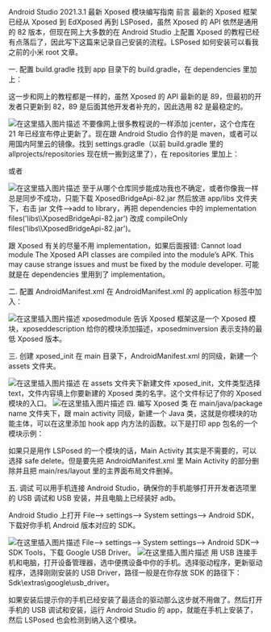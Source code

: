 Android Studio 2021.3.1 最新 Xposed 模块编写指南
前言
最新的 Xposed 框架已经从 Xposed 到 EdXposed 再到 LSPosed，虽然 Xposed 的 API 依然是通用的 82 版本，但现在网上大多数的在 Android Studio 上配置 Xposed 的教程已经有点落后了，因此写下这篇来记录自己安装的流程。LSPosed 如何安装可以看我之前的小米 root 文章。

一. 配置 build.gradle
找到 app 目录下的 build.gradle，在 dependencies 里加上：

这一步和网上的教程都是一样的，虽然 Xposed 的 API 最新的是 89，但最初的开发者只更新到 82，89 是后面其他开发者补充的，因此选用 82 是最稳定的。

<img alt="在这里插入图片描述" src="https://i-blog.csdnimg.cn/blog_migrate/37a16cb425bb129e7f27883f73f1e371.png">
不要像网上很多教程说的一样添加 jcenter，这个仓库在 21 年已经宣布停止更新了。现在跟 Android Studio 合作的是 maven，或者可以用国内阿里云的镜像。找到 settings.gradle（以前 build.gradle 里的 allprojects/repositories 现在统一搬到这里了），在 repositories 里加上：

或者

<img alt="在这里插入图片描述" src="https://i-blog.csdnimg.cn/blog_migrate/0fc69c961c365db5ebd7a138b09fdd85.png">
至于从哪个仓库同步能成功我也不确定，或者你像我一样总是同步不成功，只能下载 XposedBridgeApi-82.jar 然后放进 app/libs 文件夹下，右击 jar 文件——>add to library，再把 dependencies 中的 implementation files('libs\\XposedBridgeApi-82.jar') 改成 compileOnly files('libs\\XposedBridgeApi-82.jar')。

跟 Xposed 有关的尽量不用 implementation，如果后面报错: Cannot load module The Xposed API classes are compiled into the module’s APK. This may cause strange issues and must be fixed by the module developer. 可能就是在 dependencies 里用到了 implementation。

二. 配置 AndroidManifest.xml
在 AndroidManifest.xml 的 application 标签中加入：

<img alt="在这里插入图片描述" src="https://i-blog.csdnimg.cn/blog_migrate/b5d58edb3702018cb74b5ff6f120347a.png">
xposedmodule 告诉 Xposed 框架这是一个 Xposed 模块，xposeddescription 给你的模块添加描述，xposedminversion 表示支持的最低 Xposed 版本。

三. 创建 xposed_init
在 main 目录下，AndroidManifest.xml 的同级，新建一个 assets 文件夹。

<img alt="在这里插入图片描述" src="https://i-blog.csdnimg.cn/blog_migrate/7d803f98aaa63c73ae8eebd9f48a7b8e.png">
在 assets 文件夹下新建文件 xposed_init，文件类型选择 text，文件内容填上你要新建的 Xposed 类的名字。这个文件标记了你的 Xposed 模块的入口。

<img alt="在这里插入图片描述" src="https://i-blog.csdnimg.cn/blog_migrate/8c062098141896841311c305482d69ab.png">
四. 编写 Xposed 类
在 main/java/package name 文件夹下，跟 main activity 同级，新建一个 Java 类，这就是你模块的功能主体，可以在这里添加 hook app 内方法的函数。以下是打印 app 包名的一个模块示例：

如果只是用作 LSPosed 的一个模块的话，Main Activity 其实是不需要的，可以选择 safe delete。但是要先把 AndroidManifest.xml 里 Main Activity 的部分删除并且把 main/res/layout 里的主界面布局文件删掉。

五. 调试
可以用手机连接 Android Studio，确保你的手机能够打开开发者选项里的 USB 调试和 USB 安装，并且电脑上已经装好 adb。

Android Studio 上打开 File——> settings——> System settings——> Android SDK，下载好你手机 Android 版本对应的 SDK。

<img alt="在这里插入图片描述" src="https://i-blog.csdnimg.cn/blog_migrate/ebc989d27a01ac453e43638417a392ec.png">
File——> settings——> System settings——> Android SDK——> SDK Tools，下载 Google USB Driver。

<img alt="在这里插入图片描述" src="https://i-blog.csdnimg.cn/blog_migrate/df5600d0b5138a65ec92a4afc0a70f43.png">
用 USB 连接手机和电脑，打开设备管理器，选中便携设备中你的手机。选择驱动程序，更新驱动程序，选择刚刚安装的 USB Driver，路径一般是在你存放 SDK 的路径下：Sdk\extras\google\usb_driver。

如果安装后提示你的手机已经安装了最适合的驱动那么这步就不用做了。然后打开手机的 USB 调试和安装，运行 Android Studio 的 app，就能在手机上安装了，然后 LSPosed 也会检测到纳入这个模块。